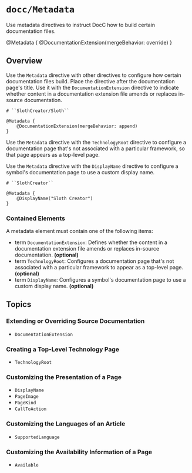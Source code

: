 # ``docc/Metadata``

Use metadata directives to instruct DocC how to build certain documentation files.

@Metadata {
    @DocumentationExtension(mergeBehavior: override)
}

## Overview

Use the `Metadata` directive with other directives to configure how certain documentation files build. Place the directive after the documentation page's title. Use it with the ``DocumentationExtension`` directive to indicate whether content in a documentation extension file amends or replaces in-source documentation.

```
# ``SlothCreator/Sloth``

@Metadata {
    @DocumentationExtension(mergeBehavior: append)
}
````

Use the `Metadata` directive with the ``TechnologyRoot`` directive to configure a documentation page that's not associated with a particular framework, so that page appears as a top-level page.

Use the `Metadata` directive with the ``DisplayName`` directive to configure a symbol's documentation page to use a custom display name.

```
# ``SlothCreator``

@Metadata {
    @DisplayName("Sloth Creator")
}
````

### Contained Elements

A metadata element must contain one of the following items:

- term ``DocumentationExtension``: Defines whether the content in a documentation extension file amends or replaces in-source documentation. **(optional)**
- term ``TechnologyRoot``: Configures a documentation page that's not associated with a particular framework to appear as a top-level page. **(optional)**
- term ``DisplayName``: Configures a symbol's documentation page to use a custom display name. **(optional)**

## Topics

### Extending or Overriding Source Documentation

- ``DocumentationExtension``

### Creating a Top-Level Technology Page

- ``TechnologyRoot``

### Customizing the Presentation of a Page

- ``DisplayName``
- ``PageImage``
- ``PageKind``
- ``CallToAction``

### Customizing the Languages of an Article

- ``SupportedLanguage``

### Customizing the Availability Information of a Page

- ``Available``

<!-- Copyright (c) 2021-2023 Apple Inc and the Swift Project authors. All Rights Reserved. -->
